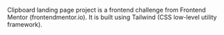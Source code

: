 Clipboard landing page project is a frontend challenge from Frontend Mentor (frontendmentor.io). It is built using Tailwind (CSS low-level utility framework).